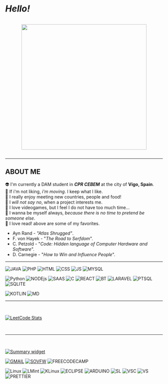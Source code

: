 # _Hello!_

<div style="display: flex; justify-content: center;">

<p><a><img src="https://media.giphy.com/media/v1.Y2lkPTc5MGI3NjExZmNseDBteW9rdGRmbHYzNXU4MXFpcmtmc3plOHJibTFyNjV0OWJiOSZlcD12MV9pbnRlcm5hbF9naWZfYnlfaWQmY3Q9Zw/93ssSaI7FeCWoPxlJs/giphy-downsized-large.gif" height="400">
</a></p>
</div>

---

## **ABOUT ME**

:alien: I'm currently a DAM student in _**CPR CEBEM**_ at the city of **Vigo, Spain**.
</br>
:runner: If i'm not liking, _i'm moving_. I keep what I like.
</br>
:icecream: I really enjoy meeting new countries, people and food!
</br>
:beers: I _will not say no_, when a project interests me.
</br>
:game_die: I love videogames, but I feel I do not have too much time...
</br>
:raising_hand: I wanna be myself always, _because there is no time to pretend be someone else_.
</br>
:muscle: I love read! above are some of my favorites.

- Ayn Rand - _"Atlas Shrugged"_.
- F. von Hayek - "_The Road to Serfdom_".
- C. Petzold - "_Code: Hidden language of Computer Hardware and Software_".
- D. Carnegie - "_How to Win and Influence People_".
  </br>

---

![JAVA](https://img.shields.io/badge/Java-ED8B00?style=for-the-badge&logo=openjdk&logoColor=white)
![PHP](https://img.shields.io/badge/PHP-777BB4?style=for-the-badge&logo=php&logoColor=white)
![HTML](https://img.shields.io/badge/HTML-239120?style=for-the-badge&logo=html5&logoColor=white)
![CSS](https://img.shields.io/badge/CSS-239120?&style=for-the-badge&logo=css3&logoColor=white)
![JS](https://img.shields.io/badge/JavaScript-F7DF1E?style=for-the-badge&logo=javascript&logoColor=black)
![MYSQL](https://img.shields.io/badge/MySQL-00000F?style=for-the-badge&logo=mysql&logoColor=white)

![Python](https://img.shields.io/badge/Python-3776AB?style=for-the-badge&logo=python&logoColor=white)
![NODEjs](https://img.shields.io/badge/Node.js-43853D?style=for-the-badge&logo=node.js&logoColor=white)
![SAAS](https://img.shields.io/badge/Sass-CC6699?style=for-the-badge&logo=sass&logoColor=white)
![C](https://img.shields.io/badge/C%23-239120?style=for-the-badge&logo=c-sharp&logoColor=white)
![REACT](https://img.shields.io/badge/React-20232A?style=for-the-badge&logo=react&logoColor=61DAFB)
![BT](https://img.shields.io/badge/Bootstrap-563D7C?style=for-the-badge&logo=bootstrap&logoColor=white)
![LARAVEL](https://img.shields.io/badge/Laravel-FF2D20?style=for-the-badge&logo=laravel&logoColor=white)
![PTSQL](https://img.shields.io/badge/PostgreSQL-316192?style=for-the-badge&logo=postgresql&logoColor=white)
![SQLITE](https://img.shields.io/badge/SQLite-07405E?style=for-the-badge&logo=sqlite&logoColor=white)

![KOTLIN](https://img.shields.io/badge/Kotlin-0095D5?&style=for-the-badge&logo=kotlin&logoColor=white)
![MD](https://img.shields.io/badge/Markdown-000000?style=for-the-badge&logo=markdown&logoColor=white)

---

</br>

[![LeetCode Stats](https://leetcard.jacoblin.cool/Azpy?theme=nord&font=Kulim%20Park&ext=activity)](https://leetcode.com/Azpy/)

</br>

---

</br>

[![Summary widget](https://cr-skills-chart-widget.azurewebsites.net/api/api?username=Azpyrx&skills=PHP,Java,JavaScript,Html&show-other-skills=true&padding=20&bg=06c2b5)](https://profile.codersrank.io/user/Azpyrx)

[![GMAIL](https://img.shields.io/badge/Gmail-D14836?logo=gmail)](mailto:alexis.az2014@gmail.com/)
[![SOVFW](https://aleen42.github.io/badges/src/stackoverflow.svg)](https://stackoverflow.com/users/22610407/azpy)
![FREECODECAMP](https://img.shields.io/freecodecamp/points/azpy?logo=freeCodeCamp)

![Linux](https://img.shields.io/badge/Linux-FCC624?style=for-the-badge&logo=linux&logoColor=black)
![LMint](https://img.shields.io/badge/Linux_Mint-87CF3E?style=for-the-badge&logo=linux-mint&logoColor=white)
![KLinux](https://img.shields.io/badge/Kali_Linux-557C94?style=for-the-badge&logo=kali-linux&logoColor=white)
![ECLIPSE](https://img.shields.io/badge/Eclipse-2C2255?style=for-the-badge&logo=eclipse&logoColor=white)
![ARDUINO](https://img.shields.io/badge/Arduino_IDE-00979D?style=for-the-badge&logo=arduino&logoColor=white)
![SL](https://img.shields.io/badge/sublime_text-%23575757.svg?&style=for-the-badge&logo=sublime-text&logoColor=important)
![VSC](https://img.shields.io/badge/Visual_Studio_Code-0078D4?style=for-the-badge&logo=visual%20studio%20code&logoColor=white)
![VS](https://img.shields.io/badge/Visual_Studio-5C2D91?style=for-the-badge&logo=visual%20studio&logoColor=white)
![PRETTIER](https://img.shields.io/badge/prettier-1A2C34?style=for-the-badge&logo=prettier&logoColor=F7BA3E)
